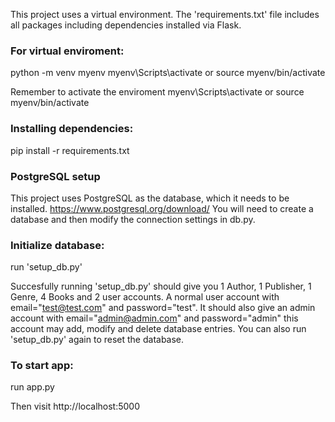 This project uses a virtual environment. The 'requirements.txt' file includes all packages including dependencies installed via Flask.

### For virtual enviroment:
python -m venv myenv
myenv\Scripts\activate 
or
source myenv/bin/activate

Remember to activate the enviroment
myenv\Scripts\activate
or
source myenv/bin/activate

### Installing dependencies:
pip install -r requirements.txt

### PostgreSQL setup
This project uses PostgreSQL as the database, which it needs to be installed. https://www.postgresql.org/download/
You will need to create a database and then modify the connection settings in db.py.

### Initialize database:

run 'setup_db.py'

Succesfully running 'setup_db.py' should give you 1 Author, 1 Publisher, 1 Genre, 4 Books and 2 user accounts. A normal user account with email="test@test.com" and password="test". It should also give an admin account with email="admin@admin.com" and password="admin" this account may add, modify and delete database entries. You can also run 'setup_db.py' again to reset the database.

### To start app:

run app.py

Then visit http://localhost:5000